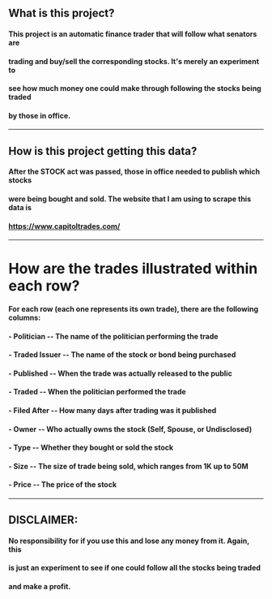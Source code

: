 ## What is this project?
#### This project is an automatic finance trader that will follow what senators are
#### trading and buy/sell the corresponding stocks. It's merely an experiment to
#### see how much money one could make through following the stocks being traded
#### by those in office.
---
## How is this project getting this data?
#### After the STOCK act was passed, those in office needed to publish which stocks
#### were being bought and sold. The website that I am using to scrape this data is
#### https://www.capitoltrades.com/
---
# How are the trades illustrated within each row?
#### For each row (each one represents its own trade), there are the following columns:
####    - Politician -- The name of the politician performing the trade
####   - Traded Issuer -- The name of the stock or bond being purchased
####   - Published -- When the trade was actually released to the public
####   - Traded -- When the politician performed the trade
####   - Filed After -- How many days after trading was it published
####   - Owner -- Who actually owns the stock (Self, Spouse, or Undisclosed)
####   - Type -- Whether they bought or sold the stock
####   - Size -- The size of trade being sold, which ranges from 1K up to 50M
####   - Price -- The price of the stock
---
## DISCLAIMER:
#### No responsibility for if you use this and lose any money from it. Again, this
#### is just an experiment to see if one could follow all the stocks being traded
#### and make a profit.
